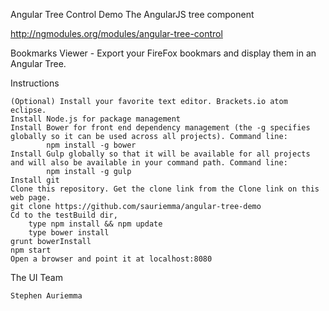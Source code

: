 
Angular Tree Control Demo 
The AngularJS tree component

http://ngmodules.org/modules/angular-tree-control

Bookmarks Viewer - Export your FireFox bookmars and display them in an Angular Tree.

Instructions

    (Optional) Install your favorite text editor. Brackets.io atom eclipse.
    Install Node.js for package management
    Install Bower for front end dependency management (the -g specifies globally so it can be used across all projects). Command line:
            npm install -g bower
    Install Gulp globally so that it will be available for all projects and will also be available in your command path. Command line:
            npm install -g gulp
    Install git
    Clone this repository. Get the clone link from the Clone link on this web page.
    git clone https://github.com/sauriemma/angular-tree-demo
    Cd to the testBuild dir, 
        type npm install && npm update
        type bower install
    grunt bowerInstall
    npm start
    Open a browser and point it at localhost:8080

The UI Team

    Stephen Auriemma
